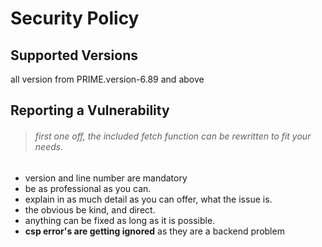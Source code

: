 # Security Policy

## Supported Versions

all version from PRIME.version-6.89 and above

## Reporting a Vulnerability

> ###### first one off, the included fetch function can be rewritten to fit your needs.

- version and line number are mandatory
- be as professional as you can.
- explain in as much detail as you can offer, what the issue is.
- the obvious be kind, and direct.
- anything can be fixed as long as it is possible.
- __csp error's are getting ignored__ as they are a backend problem
